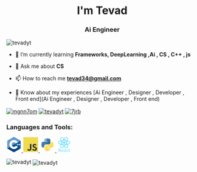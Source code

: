 <h1 align="center">I'm Tevad</h1>
<h3 align="center">Ai Engineer</h3>

<p align="left"> <img src="https://komarev.com/ghpvc/?username=tevadyt&label=Profile%20views&color=0e75b6&style=flat" alt="tevadyt" /> </p>


- 🌱 I’m currently learning **Frameworks, DeepLearning ,Ai , CS , C++ , js**

- 💬 Ask me about **CS**

- 📫 How to reach me **tevad34@gmail.com**

- 📄 Know about my experiences [Ai Engineer , Designer , Developer , Front end](Ai Engineer , Designer , Developer , Front end)

<p align="left">
<a href="https://instagram.com/mgnn7om" target="blank"><img align="center" src="https://raw.githubusercontent.com/rahuldkjain/github-profile-readme-generator/master/src/images/icons/Social/instagram.svg" alt="mgnn7om" height="30" width="40" /></a>
<a href="https://www.youtube.com/c/tevadyt" target="blank"><img align="center" src="https://raw.githubusercontent.com/rahuldkjain/github-profile-readme-generator/master/src/images/icons/Social/youtube.svg" alt="tevadyt" height="30" width="40" /></a>
<a href="https://discord.gg/7jrb" target="blank"><img align="center" src="https://raw.githubusercontent.com/rahuldkjain/github-profile-readme-generator/master/src/images/icons/Social/discord.svg" alt="7jrb" height="30" width="40" /></a>
</p>

<h3 align="left">Languages and Tools:</h3>
<p align="left"> <a href="https://www.w3schools.com/cpp/" target="_blank" rel="noreferrer"> <img src="https://raw.githubusercontent.com/devicons/devicon/master/icons/cplusplus/cplusplus-original.svg" alt="cplusplus" width="40" height="40"/> </a> <a href="https://developer.mozilla.org/en-US/docs/Web/JavaScript" target="_blank" rel="noreferrer"> <img src="https://raw.githubusercontent.com/devicons/devicon/master/icons/javascript/javascript-original.svg" alt="javascript" width="40" height="40"/> </a> <a href="https://www.python.org" target="_blank" rel="noreferrer"> <img src="https://raw.githubusercontent.com/devicons/devicon/master/icons/python/python-original.svg" alt="python" width="40" height="40"/> </a> <a href="https://reactjs.org/" target="_blank" rel="noreferrer"> <img src="https://raw.githubusercontent.com/devicons/devicon/master/icons/react/react-original-wordmark.svg" alt="react" width="40" height="40"/> </a> </p>

<p><img align="left" src="https://github-readme-stats.vercel.app/api/top-langs?username=tevadyt&show_icons=true&locale=en&layout=compact" alt="tevadyt" /></p>

<p>&nbsp;<img align="center" src="https://github-readme-stats.vercel.app/api?username=tevadyt&show_icons=true&locale=en" alt="tevadyt" /></p>


